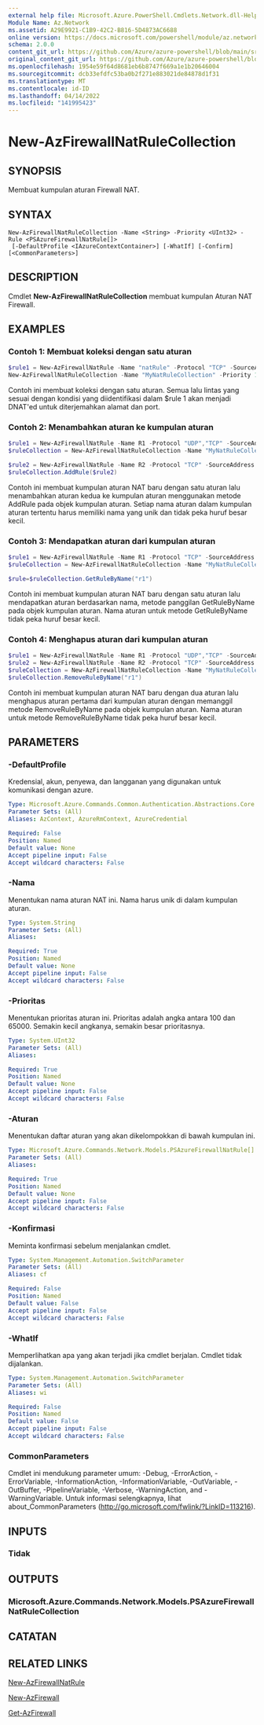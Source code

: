 ```yaml
---
external help file: Microsoft.Azure.PowerShell.Cmdlets.Network.dll-Help.xml
Module Name: Az.Network
ms.assetid: A29E9921-C1B9-42C2-B816-5D4873AC6688
online version: https://docs.microsoft.com/powershell/module/az.network/new-azfirewallnatrulecollection
schema: 2.0.0
content_git_url: https://github.com/Azure/azure-powershell/blob/main/src/Network/Network/help/New-AzFirewallNatRuleCollection.md
original_content_git_url: https://github.com/Azure/azure-powershell/blob/main/src/Network/Network/help/New-AzFirewallNatRuleCollection.md
ms.openlocfilehash: 1954e59f64d8681eb6b8747f669a1e1b20646004
ms.sourcegitcommit: dcb33efdfc53ba0b2f271e883021de84878d1f31
ms.translationtype: MT
ms.contentlocale: id-ID
ms.lasthandoff: 04/14/2022
ms.locfileid: "141995423"
---
```

# New-AzFirewallNatRuleCollection

## SYNOPSIS
Membuat kumpulan aturan Firewall NAT.

## SYNTAX

```
New-AzFirewallNatRuleCollection -Name <String> -Priority <UInt32> -Rule <PSAzureFirewallNatRule[]>
 [-DefaultProfile <IAzureContextContainer>] [-WhatIf] [-Confirm] [<CommonParameters>]
```

## DESCRIPTION
Cmdlet **New-AzFirewallNatRuleCollection** membuat kumpulan Aturan NAT Firewall.

## EXAMPLES

### Contoh 1: Membuat koleksi dengan satu aturan
```powershell
$rule1 = New-AzFirewallNatRule -Name "natRule" -Protocol "TCP" -SourceAddress "*" -DestinationAddress "10.0.0.1" -DestinationPort "80" -TranslatedAddress "10.0.0.2" -TranslatedPort "8080"
New-AzFirewallNatRuleCollection -Name "MyNatRuleCollection" -Priority 1000 -Rule $rule1
```

Contoh ini membuat koleksi dengan satu aturan. Semua lalu lintas yang sesuai dengan kondisi yang diidentifikasi dalam $rule 1 akan menjadi DNAT'ed untuk diterjemahkan alamat dan port.

### Contoh 2: Menambahkan aturan ke kumpulan aturan
```powershell
$rule1 = New-AzFirewallNatRule -Name R1 -Protocol "UDP","TCP" -SourceAddress "*" -DestinationAddress "10.0.0.1" -DestinationPort "80" -TranslatedAddress "10.0.0.2" -TranslatedPort "8080"
$ruleCollection = New-AzFirewallNatRuleCollection -Name "MyNatRuleCollection" -Priority 100 -Rule $rule1

$rule2 = New-AzFirewallNatRule -Name R2 -Protocol "TCP" -SourceAddress "*" -DestinationAddress "10.0.0.1" -DestinationPort "443" -TranslatedAddress "10.0.0.2" -TranslatedPort "8443"
$ruleCollection.AddRule($rule2)
```

Contoh ini membuat kumpulan aturan NAT baru dengan satu aturan lalu menambahkan aturan kedua ke kumpulan aturan menggunakan metode AddRule pada objek kumpulan aturan. Setiap nama aturan dalam kumpulan aturan tertentu harus memiliki nama yang unik dan tidak peka huruf besar kecil.

### Contoh 3: Mendapatkan aturan dari kumpulan aturan
```powershell
$rule1 = New-AzFirewallNatRule -Name R1 -Protocol "TCP" -SourceAddress "10.0.0.0/24" -DestinationAddress "10.0.1.0/24" -DestinationPort "443" -TranslatedAddress "10.0.0.2" -TranslatedPort "8443"
$ruleCollection = New-AzFirewallNatRuleCollection -Name "MyNatRuleCollection" -Priority 100 -Rule $rule1

$rule=$ruleCollection.GetRuleByName("r1")
```

Contoh ini membuat kumpulan aturan NAT baru dengan satu aturan lalu mendapatkan aturan berdasarkan nama, metode panggilan GetRuleByName pada objek kumpulan aturan. Nama aturan untuk metode GetRuleByName tidak peka huruf besar kecil.

### Contoh 4: Menghapus aturan dari kumpulan aturan
```powershell
$rule1 = New-AzFirewallNatRule -Name R1 -Protocol "UDP","TCP" -SourceAddress "*" -DestinationAddress "10.0.0.1" -DestinationPort "80" -TranslatedAddress "10.0.0.2" -TranslatedPort "8080"
$rule2 = New-AzFirewallNatRule -Name R2 -Protocol "TCP" -SourceAddress "*" -DestinationAddress "10.0.0.1" -DestinationPort "443" -TranslatedAddress "10.0.0.2" -TranslatedPort "8443"
$ruleCollection = New-AzFirewallNatRuleCollection -Name "MyNatRuleCollection" -Priority 100 -Rule $rule1, $rule2
$ruleCollection.RemoveRuleByName("r1")
```

Contoh ini membuat kumpulan aturan NAT baru dengan dua aturan lalu menghapus aturan pertama dari kumpulan aturan dengan memanggil metode RemoveRuleByName pada objek kumpulan aturan. Nama aturan untuk metode RemoveRuleByName tidak peka huruf besar kecil.

## PARAMETERS

### -DefaultProfile
Kredensial, akun, penyewa, dan langganan yang digunakan untuk komunikasi dengan azure.

```yaml
Type: Microsoft.Azure.Commands.Common.Authentication.Abstractions.Core.IAzureContextContainer
Parameter Sets: (All)
Aliases: AzContext, AzureRmContext, AzureCredential

Required: False
Position: Named
Default value: None
Accept pipeline input: False
Accept wildcard characters: False
```

### -Nama
Menentukan nama aturan NAT ini. Nama harus unik di dalam kumpulan aturan.

```yaml
Type: System.String
Parameter Sets: (All)
Aliases:

Required: True
Position: Named
Default value: None
Accept pipeline input: False
Accept wildcard characters: False
```

### -Prioritas
Menentukan prioritas aturan ini. Prioritas adalah angka antara 100 dan 65000. Semakin kecil angkanya, semakin besar prioritasnya.

```yaml
Type: System.UInt32
Parameter Sets: (All)
Aliases:

Required: True
Position: Named
Default value: None
Accept pipeline input: False
Accept wildcard characters: False
```

### -Aturan
Menentukan daftar aturan yang akan dikelompokkan di bawah kumpulan ini.

```yaml
Type: Microsoft.Azure.Commands.Network.Models.PSAzureFirewallNatRule[]
Parameter Sets: (All)
Aliases:

Required: True
Position: Named
Default value: None
Accept pipeline input: False
Accept wildcard characters: False
```

### -Konfirmasi
Meminta konfirmasi sebelum menjalankan cmdlet.

```yaml
Type: System.Management.Automation.SwitchParameter
Parameter Sets: (All)
Aliases: cf

Required: False
Position: Named
Default value: False
Accept pipeline input: False
Accept wildcard characters: False
```

### -WhatIf
Memperlihatkan apa yang akan terjadi jika cmdlet berjalan.
Cmdlet tidak dijalankan.

```yaml
Type: System.Management.Automation.SwitchParameter
Parameter Sets: (All)
Aliases: wi

Required: False
Position: Named
Default value: False
Accept pipeline input: False
Accept wildcard characters: False
```

### CommonParameters
Cmdlet ini mendukung parameter umum: -Debug, -ErrorAction, -ErrorVariable, -InformationAction, -InformationVariable, -OutVariable, -OutBuffer, -PipelineVariable, -Verbose, -WarningAction, and -WarningVariable. Untuk informasi selengkapnya, lihat about_CommonParameters (http://go.microsoft.com/fwlink/?LinkID=113216).

## INPUTS

### Tidak

## OUTPUTS

### Microsoft.Azure.Commands.Network.Models.PSAzureFirewallNatRuleCollection

## CATATAN

## RELATED LINKS

[New-AzFirewallNatRule](./New-AzFirewallNatRule.md)

[New-AzFirewall](./New-AzFirewall.md)

[Get-AzFirewall](./Get-AzFirewall.md)
